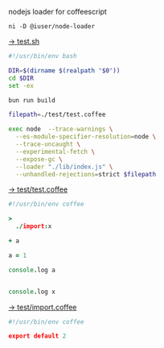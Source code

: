 <!-- EDIT /Users/z/iuser/nodejs-loader/readme.md -->

nodejs loader for coffeescript

```
ni -D @iuser/node-loader
```

[→ test.sh](test.sh)

```sh
#!/usr/bin/env bash

DIR=$(dirname $(realpath "$0"))
cd $DIR
set -ex

bun run build

filepath=./test/test.coffee

exec node  --trace-warnings \
  --es-module-specifier-resolution=node \
  --trace-uncaught \
  --experimental-fetch \
  --expose-gc \
  --loader "./lib/index.js" \
  --unhandled-rejections=strict $filepath
```


[→ test/test.coffee](test/test.coffee)

```coffee
#!/usr/bin/env coffee

>
  ./import:x

+ a

a = 1

console.log a


console.log x
```


[→ test/import.coffee](test/import.coffee)

```coffee
#!/usr/bin/env coffee

export default 2
```

